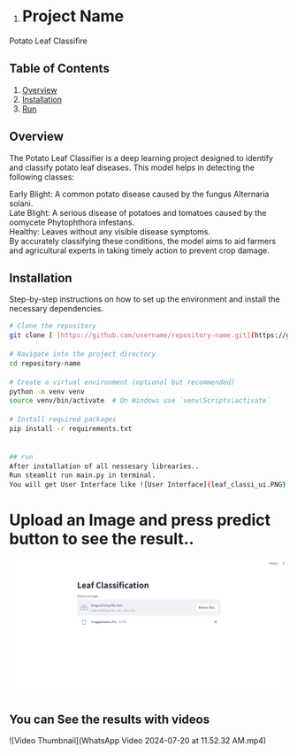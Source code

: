 1. # Project Name

Potato Leaf Classifire

## Table of Contents

1. [Overview](#overview)
2. [Installation](#installation)
3. [Run](#run)


## Overview
The Potato Leaf Classifier is a deep learning project designed to identify and classify potato leaf diseases. This model helps in detecting the following classes:

Early Blight: A common potato disease caused by the fungus Alternaria solani.<br>
Late Blight: A serious disease of potatoes and tomatoes caused by the oomycete Phytophthora infestans.<br>
Healthy: Leaves without any visible disease symptoms.<br>
By accurately classifying these conditions, the model aims to aid farmers and agricultural experts in taking timely action to prevent crop damage.

## Installation

Step-by-step instructions on how to set up the environment and install the necessary dependencies.

```bash
# Clone the repository
git clone [ [https://github.com/username/repository-name.git](https://github.com/9650ro85hit/age_gender_detector.git)](https://github.com/9650ro85hit/rohitsen_potato_leaf_classifire.git)

# Navigate into the project directory
cd repository-name

# Create a virtual environment (optional but recommended)
python -m venv venv
source venv/bin/activate  # On Windows use `venv\Scripts\activate`

# Install required packages
pip install -r requirements.txt


## run
After installation of all nessesary librearies..
Run steamlit run main.py in terminal.
You will get User Interface like ![User Interface](leaf_classi_ui.PNG)
```
# Upload an Image and press predict button to see the result..


[![User Interface](leaf_classi_ui.PNG)](leaf_classi_ui.PNG)

## You can See the results  with videos

![Video Thumbnail](WhatsApp Video 2024-07-20 at 11.52.32 AM.mp4)

